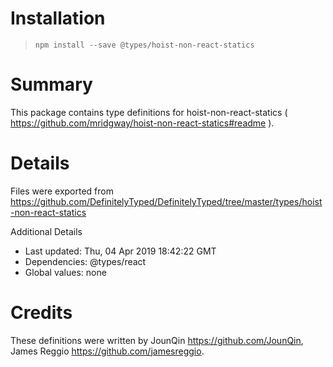 # Installation

> `npm install --save @types/hoist-non-react-statics`

# Summary

This package contains type definitions for hoist-non-react-statics ( https://github.com/mridgway/hoist-non-react-statics#readme ).

# Details

Files were exported from https://github.com/DefinitelyTyped/DefinitelyTyped/tree/master/types/hoist-non-react-statics

Additional Details

- Last updated: Thu, 04 Apr 2019 18:42:22 GMT
- Dependencies: @types/react
- Global values: none

# Credits

These definitions were written by JounQin <https://github.com/JounQin>, James Reggio <https://github.com/jamesreggio>.
